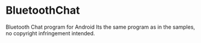 BluetoothChat
=============

Bluetooth Chat program for Android
Its the same program as in the samples, no copyright infringement intended. 
